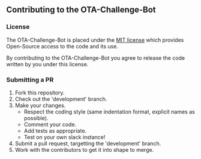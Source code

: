 ## Contributing to the OTA-Challenge-Bot ##

### License ###

The OTA-Challenge-Bot is placed under the [MIT
license](https://github.com/hugsy/gef/LICENSE) which provides Open-Source
access to the code and its use.

By contributing to the OTA-Challenge-Bot you agree to release the code written by you under this license.

### Submitting a PR ###

1. Fork this repository.
1. Check out the 'development' branch.
1. Make your changes.
    * Respect the coding style (same indentation format, explicit names as possible).
    * Comment your code.
    * Add tests as appropriate.
    * Test on your own slack instance!
1. Submit a pull request, targetting the 'development' branch.
1. Work with the contributors to get it into shape to merge.
